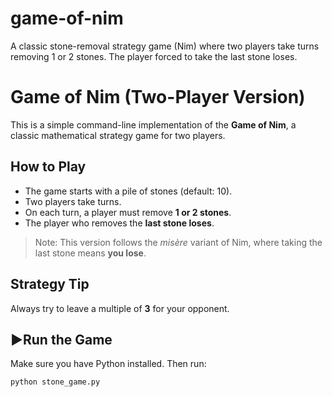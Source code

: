 # game-of-nim
A classic stone-removal strategy game (Nim) where two players take turns removing 1 or 2 stones. The player forced to take the last stone loses.
#  Game of Nim (Two-Player Version)

This is a simple command-line implementation of the **Game of Nim**, a classic mathematical strategy game for two players.

##  How to Play

- The game starts with a pile of stones (default: 10).
- Two players take turns.
- On each turn, a player must remove **1 or 2 stones**.
- The player who removes the **last stone loses**.

> Note: This version follows the *misère* variant of Nim, where taking the last stone means **you lose**.

##  Strategy Tip

Always try to leave a multiple of **3** for your opponent. 

## ▶Run the Game

Make sure you have Python installed. Then run:

```bash
python stone_game.py

